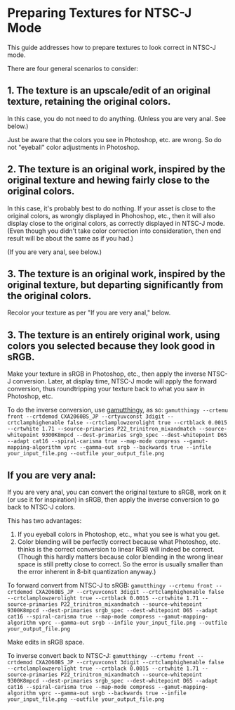 # Preparing Textures for NTSC-J Mode

This guide addresses how to prepare textures to look correct in NTSC-J mode.

There are four general scenarios to consider:

## **1. The texture is an upscale/edit of an original texture, retaining the original colors.**

In this case, you do not need to do anything. (Unless you are very anal. See below.)

Just be aware that the colors you see in Photoshop, etc. are wrong. So do not "eyeball" color adjustments in Photoshop.

## **2. The texture is an original work, inspired by the original texture and hewing fairly close to the original colors.**

In this case, it's probably best to do nothing. If your asset is close to the original colors, as wrongly displayed in Phohoshop, etc., then it will also display close to the original colors, as correctly displayed in NTSC-J mode. (Even though you didn't take color correction into consideration, then end result will be about the same as if you had.)

(If you are very anal, see below.)

## **3. The texture is an original work, inspired by the original texture, but departing significantly from the original colors.**

Recolor your texture as per "If you are very anal," below.

## **3. The texture is an entirely original work, using colors you selected because they look good in sRGB.**

Make your texture in sRGB in Photoshop, etc., then apply the inverse NTSC-J conversion. Later, at display time, NTSC-J mode will apply the forward conversion, thus roundtripping your texture back to what you saw in Photoshop, etc.

To do the inverse conversion, use [gamutthingy](https://github.com/ChthonVII/gamutthingy), as so:
`gamutthingy --crtemu front --crtdemod CXA2060BS_JP --crtyuvconst 3digit --crtclamphighenable false --crtclamplowzerolight true --crtblack 0.0015 --crtwhite 1.71 --source-primaries P22_trinitron_mixandmatch --source-whitepoint 9300K8mpcd --dest-primaries srgb_spec --dest-whitepoint D65 --adapt cat16 --spiral-carisma true --map-mode compress --gamut-mapping-algorithm vprc --gamma-out srgb --backwards true --infile your_input_file.png --outfile your_output_file.png`

## **If you are very anal:**

If you are very anal, you can convert the original texture to sRGB, work on it (or use it for inspiration) in sRGB, then apply the inverse conversion to go back to NTSC-J colors.

This has two advantages:
1. If you eyeball colors in Photoshop, etc., what you see is what you get.
2. Color blending will be perfectly correct because what Photoshop, etc. thinks is the correct conversion to linear RGB will indeed be correct. (Though this hardly matters because color blending in the wrong linear space is still pretty close to correct. So the error is usually smaller than the error inherent in 8-bit quantization anyway.)

To forward convert from NTSC-J to sRGB:
`gamutthingy --crtemu front --crtdemod CXA2060BS_JP --crtyuvconst 3digit --crtclamphighenable false --crtclamplowzerolight true --crtblack 0.0015 --crtwhite 1.71 --source-primaries P22_trinitron_mixandmatch --source-whitepoint 9300K8mpcd --dest-primaries srgb_spec --dest-whitepoint D65 --adapt cat16 --spiral-carisma true --map-mode compress --gamut-mapping-algorithm vprc --gamma-out srgb --infile your_input_file.png --outfile your_output_file.png`

Make edits in sRGB space.

To inverse convert back to NTSC-J:
`gamutthingy --crtemu front --crtdemod CXA2060BS_JP --crtyuvconst 3digit --crtclamphighenable false --crtclamplowzerolight true --crtblack 0.0015 --crtwhite 1.71 --source-primaries P22_trinitron_mixandmatch --source-whitepoint 9300K8mpcd --dest-primaries srgb_spec --dest-whitepoint D65 --adapt cat16 --spiral-carisma true --map-mode compress --gamut-mapping-algorithm vprc --gamma-out srgb --backwards true --infile your_input_file.png --outfile your_output_file.png`
